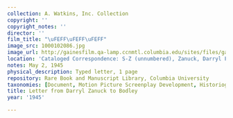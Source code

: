 ```yaml
---
collection: A. Watkins, Inc. Collection
copyright: ''
copyright_notes: ''
director: ''
film_title: "\uFEFF\uFEFF\uFEFF"
image_src: 1000102086.jpg
image_url: http://gainesfilm.qa-lamp.ccnmtl.columbia.edu/sites/files/gainesfilm/images/1000102086.jpg
location: 'Cataloged Correspondence: S-Z (unnumbered), Zanuck, Darryl F. Folder.'
notes: May 2, 1945
physical_description: Typed letter, 1 page
repository: Rare Book and Manuscript Library, Columbia University
taxonomies: [Document, Motion Picture Screenplay Development, Historiography]
title: Letter from Darryl Zanuck to Bodley
year: '1945'

---
```


